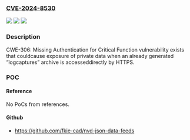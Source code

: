### [CVE-2024-8530](https://cve.mitre.org/cgi-bin/cvename.cgi?name=CVE-2024-8530)
![](https://img.shields.io/static/v1?label=Product&message=Data%20Center%20Expert&color=blue)
![](https://img.shields.io/static/v1?label=Version&message=%3D%20Versions%208.1.1.3%20and%20prior%20&color=brighgreen)
![](https://img.shields.io/static/v1?label=Vulnerability&message=CWE-306%20Missing%20Authentication%20for%20Critical%20Function&color=brighgreen)

### Description

CWE-306: Missing Authentication for Critical Function vulnerability exists that couldcause exposure of private data when an already generated “logcaptures” archive is accesseddirectly by HTTPS.

### POC

#### Reference
No PoCs from references.

#### Github
- https://github.com/fkie-cad/nvd-json-data-feeds

